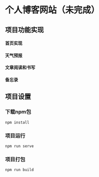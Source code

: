 # 个人博客网站（未完成）


## 项目功能实现

#### 首页实现
#### 天气预报
#### 文章阅读和书写
#### 备忘录



## 项目设置
### 下载npm包
```
npm install
```

### 项目运行
```
npm run serve
```

### 项目打包
```
npm run build
```

